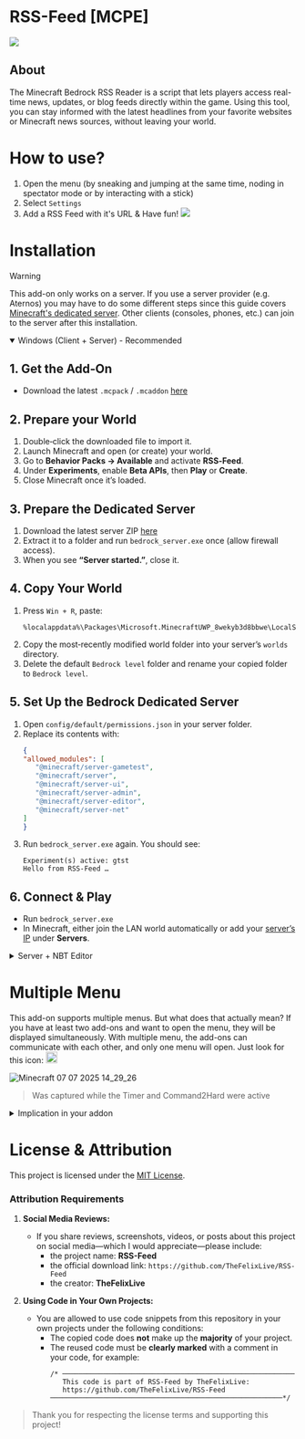 # RSS-Feed [MCPE]
![](https://github.com/user-attachments/assets/ff4ca6e3-40b3-4e04-ae4a-7e2909faaa1d)


## About
The Minecraft Bedrock RSS Reader is a script that lets players access real-time news, updates, or blog feeds directly within the game. Using this tool, you can stay informed with the latest headlines from your favorite websites or Minecraft news sources, without leaving your world.

# How to use?
1. Open the menu (by sneaking and jumping at the same time, noding in spectator mode or by interacting with a stick)
2. Select `Settings`
3. Add a RSS Feed with it's URL & Have fun!
![](https://github.com/user-attachments/assets/afd554e3-fd77-4dfb-be67-a87024db300c)

# Installation

> [!WARNING]
> This add-on only works on a server. If you use a server provider (e.g. Aternos) you may have to do some different steps since this guide covers [Minecraft's dedicated server](https://www.minecraft.net/download/server/bedrock). Other clients (consoles, phones, etc.) can join to the server after this installation.

<details open>
   <summary>Windows (Client + Server) - Recommended</summary>

   ## 1. Get the Add‑On
   - Download the latest `.mcpack` / `.mcaddon` [here](https://github.com/TheFelixLive/RSS-Feed/releases/latest)

   ## 2. Prepare your World
   1. Double‑click the downloaded file to import it.
   2. Launch Minecraft and open (or create) your world.
   3. Go to **Behavior Packs → Available** and activate **RSS‑Feed**.
   4. Under **Experiments**, enable **Beta APIs**, then **Play** or **Create**.
   5. Close Minecraft once it’s loaded.

   ## 3. Prepare the Dedicated Server
   1. Download the latest server ZIP [here](https://www.minecraft.net/download/server/bedrock)
   2. Extract it to a folder and run `bedrock_server.exe` once (allow firewall access).
   3. When you see **“Server started.”**, close it.

   ## 4. Copy Your World
   1. Press `Win + R`, paste:
      ```
      %localappdata%\Packages\Microsoft.MinecraftUWP_8wekyb3d8bbwe\LocalState\games\com.mojang\minecraftWorlds
      ```
   2. Copy the most‑recently modified world folder into your server’s `worlds` directory.
   3. Delete the default `Bedrock level` folder and rename your copied folder to `Bedrock level`.

   ## 5. Set Up the Bedrock Dedicated Server
   1. Open `config/default/permissions.json` in your server folder.
   2. Replace its contents with:
      ```json
      {
      "allowed_modules": [
         "@minecraft/server-gametest",
         "@minecraft/server",
         "@minecraft/server-ui",
         "@minecraft/server-admin",
         "@minecraft/server-editor",
         "@minecraft/server-net"
      ]
      }
      ```
   3. Run `bedrock_server.exe` again. You should see:
      ```
      Experiment(s) active: gtst
      Hello from RSS‑Feed …
      ```

   ## 6. Connect & Play
   - Run `bedrock_server.exe`
   - In Minecraft, either join the LAN world automatically or add your [server’s IP](https://www.google.com/search?q=what's+my+local+ip+windows+and+linux) under **Servers**.
</details>

<details>
   <summary>Server + NBT Editor</summary>

   ## 1. Prepare the Dedicated Server
   1. Download the latest server ZIP [here](https://www.minecraft.net/download/server/bedrock)
   2. Extract it to a folder and run `bedrock_server` once (allow firewall access).
   3. When you see **“Server started.”**, close it.

   ## 2. Set Up your World
   1. With in `worlds/Bedrock level`: Create a folder called `behavior_packs` & a file called `world_behavior_packs.json`
   2. Paste that in to `world_behavior_packs.json`:
      ```json
      [
         {
            "pack_id" : "f3c8b1d2-4a5e-4b6c-9f0e-7c8d9f1e2b3a",
            "version" : [ 1, 0, 0 ]
         }
      ]
      ```
   3. Delete `level.dat_old`
   4. Open `level.dat` with a NBT Editor (e.g. [VS Code](https://marketplace.visualstudio.com/items?itemName=Misodee.vscode-nbt))
   5. Add a Tag under experiments called `gametest` with a value of `1`

   <img width="565" height="327" src="https://github.com/user-attachments/assets/8f0dfb7f-0aad-49ef-aa61-08d79e0971e9" />
   

   7. Download the latest `.mcpack` / `.mcaddon` [here](https://github.com/TheFelixLive/RSS-Feed/releases/latest)
   8. Extract it to `worlds/Bedrock level/behavior_packs`. You may have to rename it `.zip`

   ## 3. Set Up the Bedrock Dedicated Server
   1. Open `config/default/permissions.json` in your server folder.
   2. Replace its contents with:
      ```json
      {
      "allowed_modules": [
         "@minecraft/server-gametest",
         "@minecraft/server",
         "@minecraft/server-ui",
         "@minecraft/server-admin",
         "@minecraft/server-editor",
         "@minecraft/server-net"
      ]
      }
      ```
   3. Run `bedrock_server` again. You should see:
      ```
      Experiment(s) active: gtst
      Hello from RSS‑Feed …
      ```

   ## 4. Connect & Play
   - Run `bedrock_server`
   - In Minecraft, either join the LAN world automatically or add your [server’s IP](https://www.google.com/search?q=what's+my+local+ip+windows+and+linux) under **Servers**.
</details>

# Multiple Menu
This add-on supports multiple menus. But what does that actually mean?
If you have at least two add-ons and want to open the menu, they will be displayed simultaneously. With multiple menu, the add-ons can communicate with each other, and only one menu will open. Just look for this icon: <img src="https://github.com/user-attachments/assets/43fc6418-62e1-424d-aeaa-424be79eff39" width="20" height="auto" />

![Minecraft 07 07 2025 14_29_26](https://github.com/user-attachments/assets/99c7853d-ced4-4ddc-9280-112d37675118)

> Was captured while the Timer and Command2Hard were active

<details>
<summary>Implication in your addon</summary>
<p>If you want you can copy this code to your own addon to implement the Multiple Menu System. I do my best to describe what function needs to be implemented and when they’re called.</p>

<pre><code>
/* ─────────────────────────────────────────────────────────
This code is part of the Multiple Menu System by TheFelixLive:
─────────────────────────────────────────────────────────*/

// MUST CHANGE: Addon information
let addon_name = "My new Addon"
let addon_uuid = 41bc0f18-edc3-427a-a5a8-36dede25df56 // Doesn't have to be a UUID, it just has to be unique
let addon_texture_path = "textures/ui/hardcore/heart"

let main_menu = (player) => {
   your_menu(player); // This function is called when your addon is selected
}

// Make sure that multiple_menu(player) is called by your addon! If multiple_menu isn't enabled, it will automatically open your menu.


// Required models
import { system, world } from "@minecraft/server";
import { ActionFormData } from "@minecraft/server-ui"

// Status
let system_privileges = 2

/* This variable contains the status (or permissions) of your add-on:
2 means the system is not active (no other packs found);
1 means the system is acting as a host;
0 means the system is acting as a client;
*/

/*------------------------
 Client (an addon only needs to have the client function to be recognizable)
-------------------------*/

system.afterEvents.scriptEventReceive.subscribe(event=> {
   let player = event.sourceEntity

   // Sends the addon information to the host
   if (event.id === "multiple_menu:initialize") {
      world.scoreboard.getObjective("multiple_menu_name").setScore(addon_uuid + "_" + addon_name, 1);
      world.scoreboard.getObjective("multiple_menu_icon").setScore(addon_uuid + "_" + addon_texture_path, 1);
      if (system_privileges == 2) system_privileges = 0;
   }

   // Host Only (which is why system_privileges == 1): Opens the multiple menu, is called by other addons as a back button
   if (event.id === "multiple_menu:open_main" && system_privileges == 1) {
      multiple_menu(player);
   }

   // Will open the main menu of your addon
   if (event.id === "multiple_menu:open_"+addon_uuid) {
      main_menu(player);
   }
})

/*------------------------
 Host
-------------------------*/

let addon_name, addon_id, addon_icon; // When initialized properly, it contains the data of all supported add-ons

system.run(() => {
   initialize_multiple_menu()
});

async function initialize_multiple_menu() {
   // This fallback ensures that even if multiple add-ons could act as host, only one of them will be used as the host.
   try {
      world.scoreboard.addObjective("multiple_menu_name");
      world.scoreboard.addObjective("multiple_menu_icon");
      console.log("Multiple Menu: Initializing Host");
      system_privileges = 1;
   } catch (e) {
      console.log("Multiple Menu: Already Initialized");
      return -1;
   }

   // Requests addon information. Look into the Client
   world.getDimension("overworld").runCommand("scriptevent multiple_menu:initialize");

   await system.waitTicks(2);
   console.log("Multiple Menu: successfully initialized as Host");

   // Evaluation of the add-on information
   const participants = world.scoreboard.getObjective("multiple_menu_name").getParticipants();
   addon_id = participants.map(p => p.displayName.split("_")[0]);
   addon_name = participants.map(p => p.displayName.split("_").slice(1).join("_"));
   addon_icon = world.scoreboard.getObjective("multiple_menu_icon").getParticipants().map(p => p.displayName.split("_").slice(1).join("_"));

   if (addon_id.length == 1) {
      console.log("Multiple Menu: no other plugin found");
      system_privileges = 2;
   }

   world.scoreboard.removeObjective("multiple_menu_name")
   world.scoreboard.removeObjective("multiple_menu_icon")
}

/*------------------------
 Host Only: Menu
-------------------------*/

function multiple_menu(player) {
   // Skips the multiple_menu
   if (system_privileges == 2) return main_menu(player);

   let form = new ActionFormData();
   let actions = [];

   form.title("Multiple menu v.1.0");
   form.body("Select an addon to open its menu");

   // Adds every Addon as a button
   addon_name.forEach((name, index) => {
      form.button(name, addon_icon[index]);

      actions.push(() => {
         player.runCommand("scriptevent multiple_menu:open_"+ addon_id[index]);
      });
   });

   form.show(player).then((response) => {
      if (response.selection == undefined ) {
         return -1
      }

      if (actions[response.selection]) {
         actions[response.selection]();
      }
   });
}
</code></pre>

</details>

# License & Attribution
This project is licensed under the [MIT License](./LICENSE).

### Attribution Requirements
1. **Social Media Reviews:**
   - If you share reviews, screenshots, videos, or posts about this project on social media—which I would appreciate—please include:
     - the project name: **RSS-Feed**
     - the official download link: `https://github.com/TheFelixLive/RSS-Feed`
     - the creator: **TheFelixLive**

2. **Using Code in Your Own Projects:**
   - You are allowed to use code snippets from this repository in your own projects under the following conditions:
     - The copied code does **not** make up the **majority** of your project.
     - The reused code must be **clearly marked** with a comment in your code, for example:
        ```
        /* ─────────────────────────────────────────────────────────
           This code is part of RSS-Feed by TheFelixLive:
           https://github.com/TheFelixLive/RSS-Feed
        ─────────────────────────────────────────────────────────*/
        ```

> Thank you for respecting the license terms and supporting this project!
